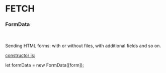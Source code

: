 # FETCH

### FormData

<br></br>
Sending HTML forms: with or without files, with additional fields and so on.

<ins> constructor is: </inns>

let formData = new FormData([form]);
